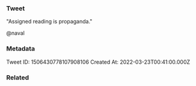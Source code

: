 ### Tweet
"Assigned reading is propaganda."

@naval

### Metadata
Tweet ID: 1506430778107908106
Created At: 2022-03-23T00:41:00.000Z

### Related

